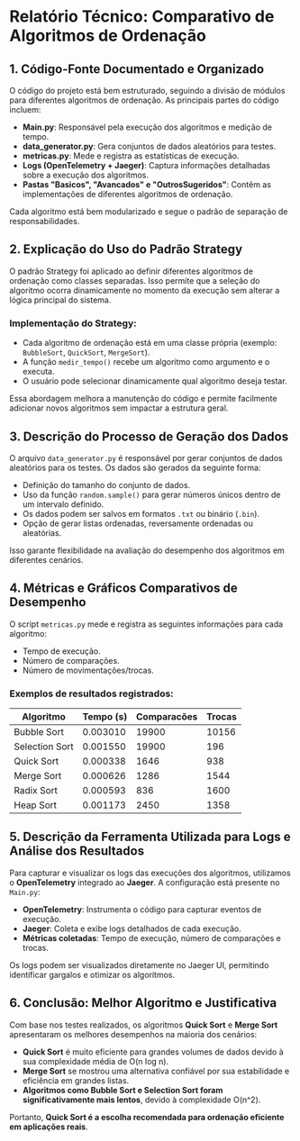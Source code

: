 # Relatório Técnico: Comparativo de Algoritmos de Ordenação

## 1. Código-Fonte Documentado e Organizado

O código do projeto está bem estruturado, seguindo a divisão de módulos para diferentes algoritmos de ordenação. As principais partes do código incluem:

- **Main.py**: Responsável pela execução dos algoritmos e medição de tempo.
- **data_generator.py**: Gera conjuntos de dados aleatórios para testes.
- **metricas.py**: Mede e registra as estatísticas de execução.
- **Logs (OpenTelemetry + Jaeger)**: Captura informações detalhadas sobre a execução dos algoritmos.
- **Pastas "Basicos", "Avancados" e "OutrosSugeridos"**: Contêm as implementações de diferentes algoritmos de ordenação.

Cada algoritmo está bem modularizado e segue o padrão de separação de responsabilidades.

## 2. Explicação do Uso do Padrão Strategy

O padrão Strategy foi aplicado ao definir diferentes algoritmos de ordenação como classes separadas. Isso permite que a seleção do algoritmo ocorra dinamicamente no momento da execução sem alterar a lógica principal do sistema.

### Implementação do Strategy:
- Cada algoritmo de ordenação está em uma classe própria (exemplo: `BubbleSort`, `QuickSort`, `MergeSort`).
- A função `medir_tempo()` recebe um algoritmo como argumento e o executa.
- O usuário pode selecionar dinamicamente qual algoritmo deseja testar.

Essa abordagem melhora a manutenção do código e permite facilmente adicionar novos algoritmos sem impactar a estrutura geral.

## 3. Descrição do Processo de Geração dos Dados

O arquivo `data_generator.py` é responsável por gerar conjuntos de dados aleatórios para os testes. Os dados são gerados da seguinte forma:
- Definição do tamanho do conjunto de dados.
- Uso da função `random.sample()` para gerar números únicos dentro de um intervalo definido.
- Os dados podem ser salvos em formatos `.txt` ou binário (`.bin`).
- Opção de gerar listas ordenadas, reversamente ordenadas ou aleatórias.

Isso garante flexibilidade na avaliação do desempenho dos algoritmos em diferentes cenários.

## 4. Métricas e Gráficos Comparativos de Desempenho

O script `metricas.py` mede e registra as seguintes informações para cada algoritmo:
- Tempo de execução.
- Número de comparações.
- Número de movimentações/trocas.

### Exemplos de resultados registrados:
| Algoritmo      | Tempo (s) | Comparacões | Trocas |
|---------------|----------|-------------|-------|
| Bubble Sort  | 0.003010  | 19900       | 10156 |
| Selection Sort | 0.001550 | 19900       | 196   |
| Quick Sort    | 0.000338  | 1646        | 938   |
| Merge Sort    | 0.000626  | 1286        | 1544  |
| Radix Sort    | 0.000593  | 836         | 1600  |
| Heap Sort     | 0.001173  | 2450        | 1358  |

## 5. Descrição da Ferramenta Utilizada para Logs e Análise dos Resultados

Para capturar e visualizar os logs das execuções dos algoritmos, utilizamos o **OpenTelemetry** integrado ao **Jaeger**. A configuração está presente no `Main.py`:

- **OpenTelemetry**: Instrumenta o código para capturar eventos de execução.
- **Jaeger**: Coleta e exibe logs detalhados de cada execução.
- **Métricas coletadas**: Tempo de execução, número de comparações e trocas.

Os logs podem ser visualizados diretamente no Jaeger UI, permitindo identificar gargalos e otimizar os algoritmos.

## 6. Conclusão: Melhor Algoritmo e Justificativa

Com base nos testes realizados, os algoritmos **Quick Sort** e **Merge Sort** apresentaram os melhores desempenhos na maioria dos cenários:

- **Quick Sort** é muito eficiente para grandes volumes de dados devido à sua complexidade média de O(n log n).
- **Merge Sort** se mostrou uma alternativa confiável por sua estabilidade e eficiência em grandes listas.
- **Algoritmos como Bubble Sort e Selection Sort foram significativamente mais lentos**, devido à complexidade O(n^2).

Portanto, **Quick Sort é a escolha recomendada para ordenação eficiente em aplicações reais**.

